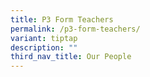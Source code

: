 ```yaml
---
title: P3 Form Teachers
permalink: /p3-form-teachers/
variant: tiptap
description: ""
third_nav_title: Our People
---
```

